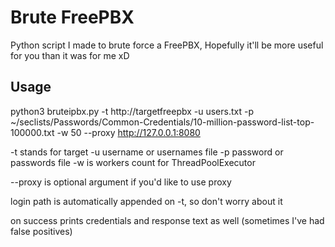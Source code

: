 # Brute FreePBX

Python script I made to brute force a FreePBX, Hopefully it'll be more useful for you than it was for me xD


## Usage


python3 bruteipbx.py  -t http://targetfreepbx -u users.txt -p ~/seclists/Passwords/Common-Credentials/10-million-password-list-top-100000.txt -w 50 --proxy http://127.0.0.1:8080

-t stands for target
-u username or usernames file
-p password or passwords file
-w is workers count for ThreadPoolExecutor 

--proxy is optional argument if you'd like to use proxy

login path is automatically appended on -t, so don't worry about it

on success prints credentials and response text as well (sometimes I've had false positives)
